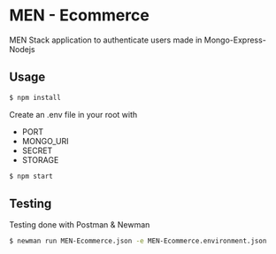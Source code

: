 # MEN - Ecommerce
MEN Stack application to authenticate users made in Mongo-Express-Nodejs

## Usage

```sh
$ npm install
```

Create an .env file in your root with
- PORT
- MONGO_URI
- SECRET
- STORAGE

```sh
$ npm start
```

## Testing

Testing done with Postman & Newman

```sh
$ newman run MEN-Ecommerce.json -e MEN-Ecommerce.environment.json
```